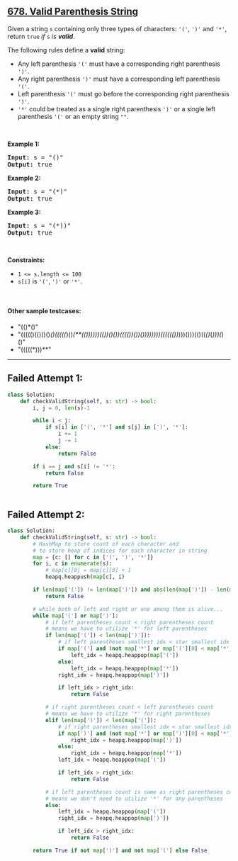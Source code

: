 ## [678. Valid Parenthesis String](https://leetcode.com/problems/valid-parenthesis-string/)

<div class="elfjS" data-track-load="description_content"><p>Given a string <code>s</code> containing only three types of characters: <code>'('</code>, <code>')'</code> and <code>'*'</code>, return <code>true</code> <em>if</em> <code>s</code> <em>is <strong>valid</strong></em>.</p>

<p>The following rules define a <strong>valid</strong> string:</p>

<ul>
	<li>Any left parenthesis <code>'('</code> must have a corresponding right parenthesis <code>')'</code>.</li>
	<li>Any right parenthesis <code>')'</code> must have a corresponding left parenthesis <code>'('</code>.</li>
	<li>Left parenthesis <code>'('</code> must go before the corresponding right parenthesis <code>')'</code>.</li>
	<li><code>'*'</code> could be treated as a single right parenthesis <code>')'</code> or a single left parenthesis <code>'('</code> or an empty string <code>""</code>.</li>
</ul>

<p>&nbsp;</p>
<p><strong class="example">Example 1:</strong></p>
<pre><strong>Input:</strong> s = "()"
<strong>Output:</strong> true
</pre><p><strong class="example">Example 2:</strong></p>
<pre><strong>Input:</strong> s = "(*)"
<strong>Output:</strong> true
</pre><p><strong class="example">Example 3:</strong></p>
<pre><strong>Input:</strong> s = "(*))"
<strong>Output:</strong> true
</pre>
<p>&nbsp;</p>
<p><strong>Constraints:</strong></p>

<ul>
	<li><code>1 &lt;= s.length &lt;= 100</code></li>
	<li><code>s[i]</code> is <code>'('</code>, <code>')'</code> or <code>'*'</code>.</li>
</ul>
</div>

</br>

#### Other sample testcases:
 - "(()*()"
 - "((((()(()()()*()(((((*)()*(**(())))))(())()())(((())())())))))))(((((())*)))()))(()((*()*(*)))(*)()"
 - "(((((*)))**"


<hr/>

## Failed Attempt 1:

```py
class Solution:
    def checkValidString(self, s: str) -> bool:
        i, j = 0, len(s)-1

        while i < j:
            if s[i] in ['(', '*'] and s[j] in [')', '*']:
                i += 1
                j -= 1
            else:
                return False

        if i == j and s[i] != '*':
            return False

        return True
        
```

## Failed Attempt 2:

```py
class Solution:
    def checkValidString(self, s: str) -> bool:
        # HashMap to store count of each character and
        # to store heap of indices for each character in string
        map = {c: [] for c in ['(', ')', '*']}
        for i, c in enumerate(s):
            # map[c][0] = map[c][0] + 1
            heapq.heappush(map[c], i)

        if len(map['(']) != len(map[')']) and abs(len(map[')']) - len(map['('])) > len(map['*']):
            return False

        # while both of left and right or one among them is alive...
        while map['('] or map[')']:
            # if left parentheses count < right parentheses count
            # means we have to utilize '*' for left parentheses
            if len(map['(']) < len(map[')']):
                # if left parentheses smallest idx < star smallest idx
                if map['('] and (not map['*'] or map['('][0] < map['*'][0]):
                    left_idx = heapq.heappop(map['('])
                else:
                    left_idx = heapq.heappop(map['*'])
                right_idx = heapq.heappop(map[')'])

                if left_idx > right_idx:
                    return False

            # if right parentheses count < left parentheses count
            # means we have to utilize '*' for right parentheses
            elif len(map[')']) < len(map['(']):
                # if right parentheses smallest idx < star smallest idx
                if map[')'] and (not map['*'] or map[')'][0] < map['*'][0]):
                    right_idx = heapq.heappop(map[')'])
                else:
                    right_idx = heapq.heappop(map['*'])
                left_idx = heapq.heappop(map['('])

                if left_idx > right_idx:
                    return False

            # if left parentheses count is same as right parentheses count (both balanced)
            # means we don't need to utilize '*' for any parentheses
            else:
                left_idx = heapq.heappop(map['('])
                right_idx = heapq.heappop(map[')'])

                if left_idx > right_idx:
                    return False

        return True if not map[')'] and not map['('] else False
```
